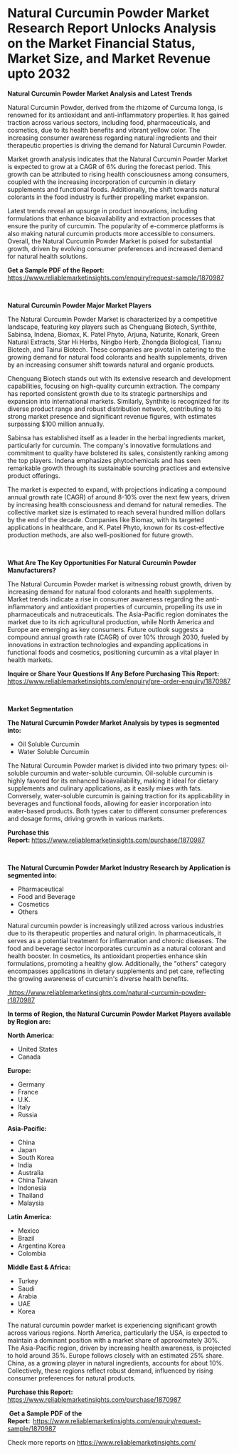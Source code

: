 <p><h1>Natural Curcumin Powder Market Research Report Unlocks Analysis on the Market Financial Status, Market Size, and Market Revenue upto 2032</h1></p><p><strong>Natural Curcumin Powder Market Analysis and Latest Trends</strong></p>
<p><p>Natural Curcumin Powder, derived from the rhizome of Curcuma longa, is renowned for its antioxidant and anti-inflammatory properties. It has gained traction across various sectors, including food, pharmaceuticals, and cosmetics, due to its health benefits and vibrant yellow color. The increasing consumer awareness regarding natural ingredients and their therapeutic properties is driving the demand for Natural Curcumin Powder.</p><p>Market growth analysis indicates that the Natural Curcumin Powder Market is expected to grow at a CAGR of 6% during the forecast period. This growth can be attributed to rising health consciousness among consumers, coupled with the increasing incorporation of curcumin in dietary supplements and functional foods. Additionally, the shift towards natural colorants in the food industry is further propelling market expansion. </p><p>Latest trends reveal an upsurge in product innovations, including formulations that enhance bioavailability and extraction processes that ensure the purity of curcumin. The popularity of e-commerce platforms is also making natural curcumin products more accessible to consumers. Overall, the Natural Curcumin Powder Market is poised for substantial growth, driven by evolving consumer preferences and increased demand for natural health solutions.</p></p>
<p><strong>Get a Sample PDF of the Report:&nbsp;</strong> <a href="https://www.reliablemarketinsights.com/enquiry/request-sample/1870987?utm_campaign=2004&utm_medium=2&utm_source=Github&utm_content=ia&utm_term=04022025&utm_id=natural-curcumin-powder">https://www.reliablemarketinsights.com/enquiry/request-sample/1870987</a></p>
<p>&nbsp;</p>
<p><strong>Natural Curcumin Powder Major Market Players</strong></p>
<p><p>The Natural Curcumin Powder Market is characterized by a competitive landscape, featuring key players such as Chenguang Biotech, Synthite, Sabinsa, Indena, Biomax, K. Patel Phyto, Arjuna, Naturite, Konark, Green Natural Extracts, Star Hi Herbs, Ningbo Herb, Zhongda Biological, Tianxu Biotech, and Tairui Biotech. These companies are pivotal in catering to the growing demand for natural food colorants and health supplements, driven by an increasing consumer shift towards natural and organic products.</p><p>Chenguang Biotech stands out with its extensive research and development capabilities, focusing on high-quality curcumin extraction. The company has reported consistent growth due to its strategic partnerships and expansion into international markets. Similarly, Synthite is recognized for its diverse product range and robust distribution network, contributing to its strong market presence and significant revenue figures, with estimates surpassing $100 million annually.</p><p>Sabinsa has established itself as a leader in the herbal ingredients market, particularly for curcumin. The company's innovative formulations and commitment to quality have bolstered its sales, consistently ranking among the top players. Indena emphasizes phytochemicals and has seen remarkable growth through its sustainable sourcing practices and extensive product offerings.</p><p>The market is expected to expand, with projections indicating a compound annual growth rate (CAGR) of around 8-10% over the next few years, driven by increasing health consciousness and demand for natural remedies. The collective market size is estimated to reach several hundred million dollars by the end of the decade. Companies like Biomax, with its targeted applications in healthcare, and K. Patel Phyto, known for its cost-effective production methods, are also well-positioned for future growth.</p></p>
<p>&nbsp;</p>
<p><strong>What Are The Key Opportunities For Natural Curcumin Powder Manufacturers?</strong></p>
<p><p>The Natural Curcumin Powder market is witnessing robust growth, driven by increasing demand for natural food colorants and health supplements. Market trends indicate a rise in consumer awareness regarding the anti-inflammatory and antioxidant properties of curcumin, propelling its use in pharmaceuticals and nutraceuticals. The Asia-Pacific region dominates the market due to its rich agricultural production, while North America and Europe are emerging as key consumers. Future outlook suggests a compound annual growth rate (CAGR) of over 10% through 2030, fueled by innovations in extraction technologies and expanding applications in functional foods and cosmetics, positioning curcumin as a vital player in health markets.</p></p>
<p><strong>Inquire or Share Your Questions If Any Before Purchasing This Report:</strong> <a href="https://www.reliablemarketinsights.com/enquiry/pre-order-enquiry/1870987?utm_campaign=2004&utm_medium=2&utm_source=Github&utm_content=ia&utm_term=04022025&utm_id=natural-curcumin-powder">https://www.reliablemarketinsights.com/enquiry/pre-order-enquiry/1870987</a></p>
<p>&nbsp;</p>
<p><strong>Market Segmentation</strong></p>
<p><strong>The Natural Curcumin Powder Market Analysis by types is segmented into:</strong></p>
<p><ul><li>Oil Soluble Curcumin</li><li>Water Soluble Curcumin</li></ul></p>
<p><p>The Natural Curcumin Powder market is divided into two primary types: oil-soluble curcumin and water-soluble curcumin. Oil-soluble curcumin is highly favored for its enhanced bioavailability, making it ideal for dietary supplements and culinary applications, as it easily mixes with fats. Conversely, water-soluble curcumin is gaining traction for its applicability in beverages and functional foods, allowing for easier incorporation into water-based products. Both types cater to different consumer preferences and dosage forms, driving growth in various markets.</p></p>
<p><strong>Purchase this Report:&nbsp;</strong><a href="https://www.reliablemarketinsights.com/purchase/1870987?utm_campaign=2004&utm_medium=2&utm_source=Github&utm_content=ia&utm_term=04022025&utm_id=natural-curcumin-powder">https://www.reliablemarketinsights.com/purchase/1870987</a></p>
<p>&nbsp;</p>
<p><strong>The Natural Curcumin Powder Market Industry Research by Application is segmented into:</strong></p>
<p><ul><li>Pharmaceutical</li><li>Food and Beverage</li><li>Cosmetics</li><li>Others</li></ul></p>
<p><p>Natural curcumin powder is increasingly utilized across various industries due to its therapeutic properties and natural origin. In pharmaceuticals, it serves as a potential treatment for inflammation and chronic diseases. The food and beverage sector incorporates curcumin as a natural colorant and health booster. In cosmetics, its antioxidant properties enhance skin formulations, promoting a healthy glow. Additionally, the "others" category encompasses applications in dietary supplements and pet care, reflecting the growing awareness of curcumin's diverse health benefits.</p></p>
<p><a href="https://www.reliablemarketinsights.com/natural-curcumin-powder-r1870987?utm_campaign=2004&utm_medium=2&utm_source=Github&utm_content=ia&utm_term=04022025&utm_id=natural-curcumin-powder">&nbsp;https://www.reliablemarketinsights.com/natural-curcumin-powder-r1870987</a></p>
<p><strong>In terms of Region, the Natural Curcumin Powder Market Players available by Region are:</strong></p>
<p>
    <p> <strong> North America: </strong>
        <ul>
            <li>United States</li>
            <li>Canada</li>
        </ul>
        </p> 
    <p> <strong> Europe: </strong>
        <ul>
            <li>Germany</li>
            <li>France</li>
            <li>U.K.</li>
            <li>Italy</li>
            <li>Russia</li>
        </ul>
        </p> 
    <p> <strong> Asia-Pacific: </strong>
        <ul>
            <li>China</li>
            <li>Japan</li>
            <li>South Korea</li>
            <li>India</li>
            <li>Australia</li>
            <li>China Taiwan</li>
            <li>Indonesia</li>
            <li>Thailand</li>
            <li>Malaysia</li>
        </ul>
        </p> 
    <p> <strong> Latin America: </strong>
        <ul>
            <li>Mexico</li>
            <li>Brazil</li>
            <li>Argentina Korea</li>
            <li>Colombia</li>
        </ul>
        </p> 
    <p> <strong> Middle East & Africa: </strong>
        <ul>
            <li>Turkey</li>
            <li>Saudi</li>
            <li>Arabia</li>
            <li>UAE</li>
            <li>Korea</li>
        </ul>
    </p>
    </p>
<p><p>The natural curcumin powder market is experiencing significant growth across various regions. North America, particularly the USA, is expected to maintain a dominant position with a market share of approximately 30%. The Asia-Pacific region, driven by increasing health awareness, is projected to hold around 35%. Europe follows closely with an estimated 25% share. China, as a growing player in natural ingredients, accounts for about 10%. Collectively, these regions reflect robust demand, influenced by rising consumer preferences for natural products.</p></p>
<p><strong>Purchase this Report: </strong><a href="https://www.reliablemarketinsights.com/purchase/1870987?utm_campaign=2004&utm_medium=2&utm_source=Github&utm_content=ia&utm_term=04022025&utm_id=natural-curcumin-powder">https://www.reliablemarketinsights.com/purchase/1870987</a></p>
<p>&nbsp;<strong>Get a Sample PDF of the Report:&nbsp;&nbsp;</strong><a href="https://www.reliablemarketinsights.com/enquiry/request-sample/1870987?utm_campaign=2004&utm_medium=2&utm_source=Github&utm_content=ia&utm_term=04022025&utm_id=natural-curcumin-powder">https://www.reliablemarketinsights.com/enquiry/request-sample/1870987</a></p>
<p><strong></strong></p>
<p>Check more reports on <a href="https://www.reliablemarketinsights.com/?utm_campaign=2004&utm_medium=2&utm_source=Github&utm_content=ia&utm_term=04022025&utm_id=natural-curcumin-powder">https://www.reliablemarketinsights.com/</a></p>